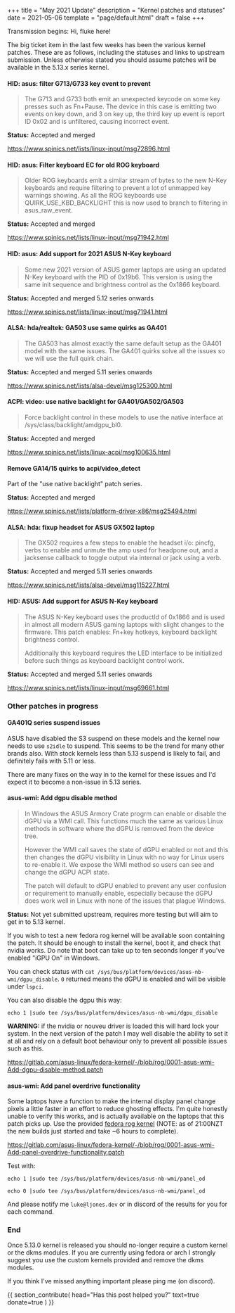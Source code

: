 +++
title = "May 2021 Update"
description = "Kernel patches and statuses"
date = 2021-05-06
template = "page/default.html"
draft = false
+++

Transmission begins: Hi, fluke here!

The big ticket item in the last few weeks has been the various kernel patches. These are as follows, including the statuses and links to upstream submission. Unless otherwise stated you should assume patches will be available in the 5.13.x series kernel.

#### HID: asus: filter G713/G733 key event to prevent

> The G713 and G733 both emit an unexpected keycode on some key
> presses such as Fn+Pause. The device in this case is emitting
> two events on key down, and 3 on key up, the third key up event
> is report ID 0x02 and is unfiltered, causing incorrect event.

**Status:** Accepted and merged

https://www.spinics.net/lists/linux-input/msg72896.html

#### HID: asus: Filter keyboard EC for old ROG keyboard

> Older ROG keyboards emit a similar stream of bytes to the new
> N-Key keyboards and require filtering to prevent a lot of
> unmapped key warnings showing. As all the ROG keyboards use
> QUIRK_USE_KBD_BACKLIGHT this is now used to branch to filtering
> in asus_raw_event.

**Status:** Accepted and merged

https://www.spinics.net/lists/linux-input/msg71942.html

#### HID: asus: Add support for 2021 ASUS N-Key keyboard

> Some new 2021 version of ASUS gamer laptops are using an updated
> N-Key keyboard with the PID of 0x19b6. This version is using the
> same init sequence and brightness control as the 0x1866 keyboard.

**Status:** Accepted and merged 5.12 series onwards

https://www.spinics.net/lists/linux-input/msg71941.html

#### ALSA: hda/realtek: GA503 use same quirks as GA401

> The GA503 has almost exactly the same default setup as the GA401
> model with the same issues. The GA401 quirks solve all the issues
> so we will use the full quirk chain.

**Status:** Accepted and merged 5.11 series onwards

https://www.spinics.net/lists/alsa-devel/msg125300.html

#### ACPI: video: use native backlight for GA401/GA502/GA503

> Force backlight control in these models to use the native interface
> at /sys/class/backlight/amdgpu_bl0.

**Status:** Accepted and merged

https://www.spinics.net/lists/linux-acpi/msg100635.html

#### Remove GA14/15 quirks to acpi/video_detect

Part of the "use native backlight" patch series.

**Status:** Accepted and merged

https://www.spinics.net/lists/platform-driver-x86/msg25494.html

#### ALSA: hda: fixup headset for ASUS GX502 laptop

> The GX502 requires a few steps to enable the headset i/o: pincfg,
> verbs to enable and unmute the amp used for headpone out, and
> a jacksense callback to toggle output via internal or jack using
> a verb.

**Status:** Accepted and merged 5.11 series onwards

https://www.spinics.net/lists/alsa-devel/msg115227.html

#### HID: ASUS: Add support for ASUS N-Key keyboard

> The ASUS N-Key keyboard uses the productId of 0x1866 and is used in
> almost all modern ASUS gaming laptops with slight changes to the
> firmware. This patch enables: Fn+key hotkeys, keyboard backlight
> brightness control.
> 
> Additionally this keyboard requires the LED interface to be
> initialized before such things as keyboard backlight control work.

**Status:** Accepted and merged 5.11 series onwards

https://www.spinics.net/lists/linux-input/msg69661.html


### Other patches in progress

#### GA401Q series suspend issues

ASUS have disabled the S3 suspend on these models and the kernel now needs to use `s2idle` to suspend. This seems to be the trend for many other brands also. With stock kernels less than 5.13 suspend is likely to fail, and definitely fails with 5.11 or less.

There are many fixes on the way in to the kernel for these issues and I'd expect it to become a non-issue in 5.13 series.

#### asus-wmi: Add dgpu disable method

> In Windows the ASUS Armory Crate progrm can enable or disable the
> dGPU via a WMI call. This functions much the same as various Linux
> methods in software where the dGPU is removed from the device tree.
> 
> However the WMI call saves the state of dGPU enabled or not and this
> then changes the dGPU visibility in Linux with no way for Linux
> users to re-enable it. We expose the WMI method so users can see
> and change the dGPU ACPI state.
> 
> The patch will default to dGPU enabled to prevent any user confusion
> or requirement to manually enable, especially because the dGPU does
> work well in Linux with none of the issues that plague Windows.

**Status:** Not yet submitted upstream, requires more testing but will aim to get in to 5.13 kernel.

If you wish to test a new fedora rog kernel will be available soon containing the patch. It should be enough to install the kernel, boot it, and check that nvidia works. Do note that boot can take up to ten seconds longer if you've enabled "iGPU On" in Windows.

You can check status with `cat /sys/bus/platform/devices/asus-nb-wmi/dgpu_disable`. `0` returned means the dGPU is enabled and will be visible under `lspci`.

You can also disable the dgpu this way:
```
echo 1 |sudo tee /sys/bus/platform/devices/asus-nb-wmi/dgpu_disable
```
**WARNING:** if the nvidia or nouveu driver is loaded this will hard lock your system. In the next version of the patch I may well disable the ability to set it at all and rely on a default boot behaviour only to prevent all possible issues such as this.

https://gitlab.com/asus-linux/fedora-kernel/-/blob/rog/0001-asus-wmi-Add-dgpu-disable-method.patch

#### asus-wmi: Add panel overdrive functionality

Some laptops have a function to make the internal display panel change pixels a little faster in an effort to reduce ghosting effects. I'm quite honestly unable to verify this works, and is actually available on the laptops that this patch picks up. Use the provided [fedora rog kernel](https://copr.fedorainfracloud.org/coprs/lukenukem/asus-linux/) (NOTE: as of 21:00NZT the new builds just started and take ~6 hours to complete).

https://gitlab.com/asus-linux/fedora-kernel/-/blob/rog/0001-asus-wmi-Add-panel-overdrive-functionality.patch

Test with:

```
echo 1 |sudo tee /sys/bus/platform/devices/asus-nb-wmi/panel_od
```

```
echo 0 |sudo tee /sys/bus/platform/devices/asus-nb-wmi/panel_od
```

And please notify me `luke@ljones.dev` or in discord of the results for you for each command.

### End

Once 5.13.0 kernel is released you should no-longer require a custom kernel or the dkms modules. If you are currently using fedora or arch I strongly suggest you use the custom kernels provided and remove the dkms modules.

If you think I've missed anything important please ping me (on discord).

{{
  section_contribute(
    head="Has this post helped you?"
    text=true
    donate=true
  )
}}
